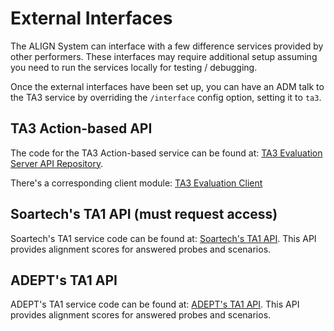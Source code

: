 # External Interfaces

The ALIGN System can interface with a few difference services provided
by other performers.  These interfaces may require additional setup
assuming you need to run the services locally for testing / debugging.

Once the external interfaces have been set up, you can have an ADM
talk to the TA3 service by overriding the `/interface` config option,
setting it to `ta3`.

## TA3 Action-based API

The code for the TA3 Action-based service can be found at: [TA3 Evaluation Server API
Repository](https://github.com/NextCenturyCorporation/itm-evaluation-server).

There's a corresponding client module: [TA3 Evaluation Client](https://github.com/NextCenturyCorporation/itm-evaluation-client)

## Soartech's TA1 API (must request access)

Soartech's TA1 service code can be found at: [Soartech's TA1
API](https://github.com/ITM-Soartech/ta1-server-mvp).  This API
provides alignment scores for answered probes and scenarios.

## ADEPT's TA1 API

ADEPT's TA1 service code can be found at: [ADEPT's TA1
API](https://gitlab.com/itm-ta1-adept-shared/adept_server).
This API provides alignment scores for answered probes and scenarios.

